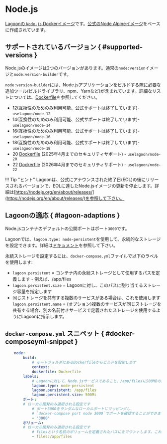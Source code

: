 # Node.js

[Lagoonの `Node.js` Dockerイメージ](https://github.com/uselagoon/lagoon-images/tree/main/images/node)です。[公式のNode Alpineイメージ](https://hub.docker.com/_/node/)をベースに作成されています。

## サポートされているバージョン { #supported-versions }

Node.jsのイメージは2つのバージョンがあります。通常の`node:version`イメージと`node:version-builder`です。

`node:version-builder`には、Node.jsアプリケーションをビルドする際に必要な追加ツール(ビルドライブラリ、npm、Yarnなど)が含まれています。詳細なリストについては、[Dockerfile](https://github.com/uselagoon/lagoon-images/tree/main/images/node-builder)を参照してください。

* 12(互換性のためのみ利用可能、公式サポートは終了しています)- `uselagoon/node-12`
* 14(互換性のためのみ利用可能、公式サポートは終了しています)- `uselagoon/node-14`
* 16(互換性のためのみ利用可能、公式サポートは終了しています)- `uselagoon/node-16`
* 18(互換性のためのみ利用可能、公式サポートは終了しています)- `uselagoon/node-18`
* 20 [Dockerfile](https://github.com/uselagoon/lagoon-images/blob/main/images/node/20.Dockerfile) (2025年4月までのセキュリティサポート) - `uselagoon/node-20`
* 22 [Dockerfile](https://github.com/uselagoon/lagoon-images/blob/main/images/node/22.Dockerfile) (2026年4月までのセキュリティサポート) - `uselagoon/node-22`

!!! Tip "ヒント"
    Lagoonは、公式にアナウンスされた終了日(EOL)の後にリリースされるバージョンで、EOLに達したNode.jsイメージの更新を停止します。詳細は[https://nodejs.org/en/about/releases/](https://nodejs.org/en/about/releases/)を参照して下さい。

## Lagoonの適応 { #lagoon-adaptions }

Node.jsコンテナのデフォルトの公開ポートはポート`3000`です。

Lagoonでは、`lagoon.type: node-persistent`を使用して、永続的なストレージを設定できます。詳細は[ドキュメント](../concepts-basics/docker-compose-yml.md#persistent-storage)を参照して下さい。

永続ストレージを設定するには、`docker-compose.yml`ファイルで以下のラベルを使用します:

* `lagoon.persistent` = コンテナ内の永続ストレージとして使用するパスを定義します - 例えば、/app/files
* `lagoon.persistent.size` = Lagoonに対し、このパスに割り当てるストレージ容量を指定します
* 同じストレージを共有する複数のサービスがある場合は、これを使用します
`lagoon.persistent.name` = (オプション)複数のサービスが同じストレージを共有する場合、別の名前付きサービスで定義されたストレージを使用するようにLagoonに指示します。

## `docker-compose.yml` スニペット { #docker-composeyml-snippet }

```yaml title="docker-compose.yml"
    node:
        build:
            # ルートフォルダにあるDockerfileからビルドを設定します
            context: .
            dockerfile: Dockerfile
        labels:
            # Lagoonに対して、Node.jsサービスであること、/app/filesに500MBの永続ストレージを設定します。
            lagoon.type: node-persistent
            lagoon.persistent: /app/files
            lagoon.persistent.size: 500Mi
        ポート:
        # ローカル開発のみ適用される設定です
            # ポート3000をランダムなローカルポートにマッピングし、
            # `docker-compose port node 3000`でポートを確認することができます。
            - "3000"
        ボリューム:
        # ローカル開発のみ適用される設定です
            # filesという名前のボリュームを定義されたパスにをマウントします。これは、本番環境と同じ状態を再現するためにローカル開発環境で利用されます。
            - files:/app/files
```

